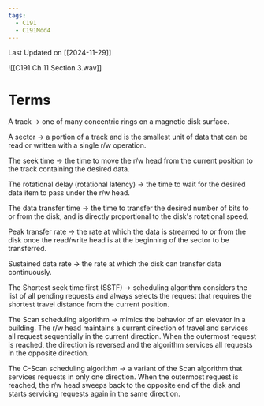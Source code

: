 ```yaml
---
tags:
  - C191
  - C191Mod4
---
```

Last Updated on [[2024-11-29]]

![[C191 Ch 11 Section 3.wav]]

# Terms

A track → one of many concentric rings on a magnetic disk surface.

A sector → a portion of a track and is the smallest unit of data that can be read or written with a single r/w operation.

The seek time → the time to move the r/w head from the current position to the track containing the desired data.

The rotational delay (rotational latency) → the time to wait for the desired data item to pass under the r/w head.

The data transfer time → the time to transfer the desired number of bits to or from the disk, and is directly proportional to the disk's rotational speed.

Peak transfer rate → the rate at which the data is streamed to or from the disk once the read/write head is at the beginning of the sector to be transferred.

Sustained data rate → the rate at which the disk can transfer data continuously.

The Shortest seek time first (SSTF) → scheduling algorithm considers the list of all pending requests and always selects the request that requires the shortest travel distance from the current position.

The Scan scheduling algorithm → mimics the behavior of an elevator in a building. The r/w head maintains a current direction of travel and services all request sequentially in the current direction. When the outermost request is reached, the direction is reversed and the algorithm services all requests in the opposite direction.

The C-Scan scheduling algorithm → a variant of the Scan algorithm that services requests in only one direction. When the outermost request is reached, the r/w head sweeps back to the opposite end of the disk and starts servicing requests again in the same direction.